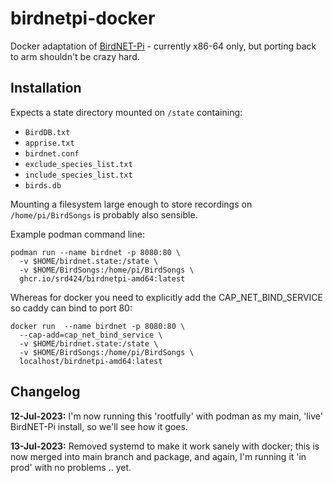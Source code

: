 # birdnetpi-docker

Docker adaptation of [BirdNET-Pi](https://github.com/mcguirepr89/BirdNET-Pi) - currently x86-64 only, but porting back to arm shouldn't be crazy hard.

## Installation

Expects a state directory mounted on `/state` containing:
- `BirdDB.txt`
- `apprise.txt`
- `birdnet.conf`
- `exclude_species_list.txt`
- `include_species_list.txt`
- `birds.db`

Mounting a filesystem large enough to store recordings on `/home/pi/BirdSongs` is probably also sensible.

Example podman command line:
```
podman run --name birdnet -p 8080:80 \
  -v $HOME/birdnet.state:/state \
  -v $HOME/BirdSongs:/home/pi/BirdSongs \
  ghcr.io/srd424/birdnetpi-amd64:latest
```
Whereas for docker you need to explicitly add the CAP_NET_BIND_SERVICE so caddy can bind to port 80:
```
docker run  --name birdnet -p 8080:80 \
  --cap-add=cap_net_bind_service \
  -v $HOME/birdnet.state:/state \
  -v $HOME/BirdSongs:/home/pi/BirdSongs \
  localhost/birdnetpi-amd64:latest
```

## Changelog ##
**12-Jul-2023:** I'm now running this 'rootfully' with podman as my main, 'live' BirdNET-Pi install, so we'll see how it goes.

**13-Jul-2023:** Removed systemd to make it work sanely with docker; this is now merged into main branch and package, and again, I'm running it 'in prod' with no problems .. yet.

